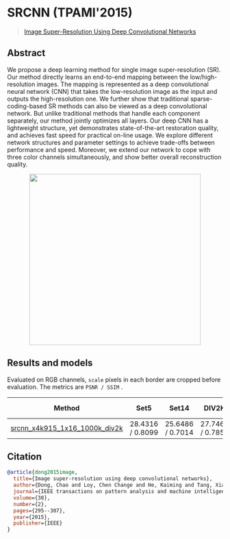 # SRCNN (TPAMI'2015)

> [Image Super-Resolution Using Deep Convolutional Networks](https://arxiv.org/abs/1501.00092)

<!-- [ALGORITHM] -->

## Abstract

<!-- [ABSTRACT] -->

We propose a deep learning method for single image super-resolution (SR). Our method directly learns an end-to-end mapping between the low/high-resolution images. The mapping is represented as a deep convolutional neural network (CNN) that takes the low-resolution image as the input and outputs the high-resolution one. We further show that traditional sparse-coding-based SR methods can also be viewed as a deep convolutional network. But unlike traditional methods that handle each component separately, our method jointly optimizes all layers. Our deep CNN has a lightweight structure, yet demonstrates state-of-the-art restoration quality, and achieves fast speed for practical on-line usage. We explore different network structures and parameter settings to achieve trade-offs between performance and speed. Moreover, we extend our network to cope with three color channels simultaneously, and show better overall reconstruction quality.

<!-- [IMAGE] -->

<div align=center >
 <img src="https://user-images.githubusercontent.com/7676947/144034831-79f48aae-196e-42e7-92b9-069149733e3e.png" width="400"/>
</div >

## Results and models

Evaluated on RGB channels, `scale` pixels in each border are cropped before evaluation.
The metrics are `PSNR / SSIM` .

|                                      Method                                       |       Set5       |       Set14       |      DIV2K       | GPU Info |                                                                                                                    Download                                                                                                                     |
| :-------------------------------------------------------------------------------: | :--------------: | :---------------: | :--------------: | :------: | :---------------------------------------------------------------------------------------------------------------------------------------------------------------------------------------------------------------------------------------------: |
| [srcnn_x4k915_1x16_1000k_div2k](/configs/srcnn/srcnn_x4k915_1000k-1xb16_div2k.py) | 28.4316 / 0.8099 | 25.6486 /  0.7014 | 27.7460 / 0.7854 |    1     | [model](https://download.openmmlab.com/mmediting/restorers/srcnn/srcnn_x4k915_1x16_1000k_div2k_20200608-4186f232.pth) \| [log](https://download.openmmlab.com/mmediting/restorers/srcnn/srcnn_x4k915_1x16_1000k_div2k_20200608_120159.log.json) |

## Citation

```bibtex
@article{dong2015image,
  title={Image super-resolution using deep convolutional networks},
  author={Dong, Chao and Loy, Chen Change and He, Kaiming and Tang, Xiaoou},
  journal={IEEE transactions on pattern analysis and machine intelligence},
  volume={38},
  number={2},
  pages={295--307},
  year={2015},
  publisher={IEEE}
}
```
